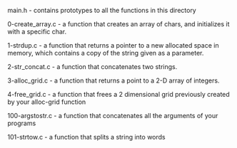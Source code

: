 main.h - contains prototypes to all the functions in this directory

0-create_array.c - a function that creates an array of chars, and initializes it with a specific char.

1-strdup.c - a function that returns a pointer to a new allocated space in memory, which contains a copy of the string given as a parameter.

2-str_concat.c - a function that concatenates two strings.

3-alloc_grid.c - a function that returns a point to a 2-D array of integers.

4-free_grid.c - a function that frees a 2 dimensional grid previously created by your alloc-grid function

100-argstostr.c - a function that concatenates all the arguments of your programs

101-strtow.c - a function that splits a string into words